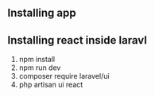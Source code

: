 ## Installing app
## Installing react inside laravl
1. npm install
2. npm run dev
3. composer require laravel/ui
4. php artisan ui react